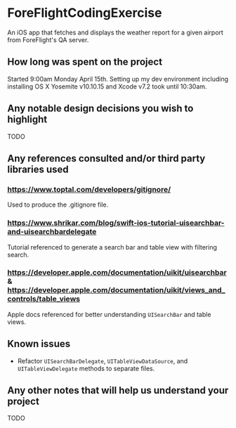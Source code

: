 # ForeFlightCodingExercise
An iOS app that fetches and displays the weather report for a given airport from ForeFlight's QA server.

## How long was spent on the project

Started 9:00am Monday April 15th. Setting up my dev environment including installing OS X Yosemite v10.10.15 and Xcode v7.2 took until 10:30am.

## Any notable design decisions you wish to highlight

TODO

## Any references consulted and/or third party libraries used

### https://www.toptal.com/developers/gitignore/

Used to produce the .gitignore file.

### https://www.shrikar.com/blog/swift-ios-tutorial-uisearchbar-and-uisearchbardelegate

Tutorial referenced to generate a search bar and table view with filtering search.

### https://developer.apple.com/documentation/uikit/uisearchbar & https://developer.apple.com/documentation/uikit/views_and_controls/table_views

Apple docs referenced for better understanding `UISearchBar` and table views.

## Known issues

- Refactor `UISearchBarDelegate`, `UITableViewDataSource`, and `UITableViewDelegate` methods to separate files.

## Any other notes that will help us understand your project

TODO
